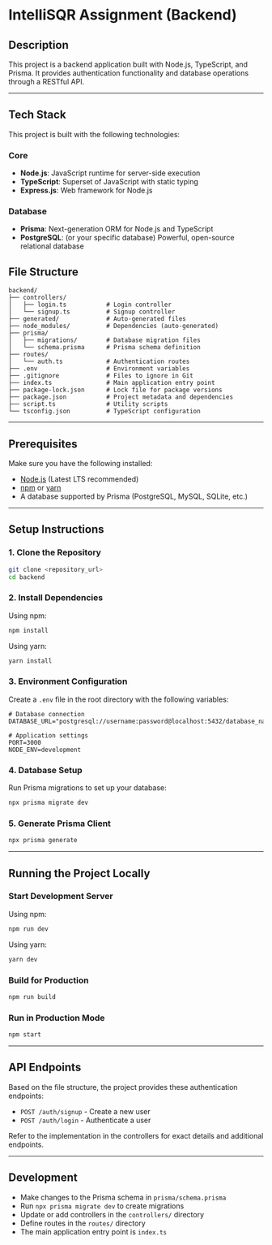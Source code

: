 # IntelliSQR Assignment (Backend)

## Description

This project is a backend application built with Node.js, TypeScript, and Prisma. It provides authentication functionality and database operations through a RESTful API.

---

## Tech Stack

This project is built with the following technologies:

### Core
- **Node.js**: JavaScript runtime for server-side execution
- **TypeScript**: Superset of JavaScript with static typing
- **Express.js**: Web framework for Node.js

### Database
- **Prisma**: Next-generation ORM for Node.js and TypeScript
- **PostgreSQL**: (or your specific database) Powerful, open-source relational database


## File Structure

```
backend/
├── controllers/
│   ├── login.ts           # Login controller
│   └── signup.ts          # Signup controller
├── generated/             # Auto-generated files
├── node_modules/          # Dependencies (auto-generated)
├── prisma/
│   ├── migrations/        # Database migration files
│   └── schema.prisma      # Prisma schema definition
├── routes/
│   └── auth.ts            # Authentication routes
├── .env                   # Environment variables
├── .gitignore             # Files to ignore in Git
├── index.ts               # Main application entry point
├── package-lock.json      # Lock file for package versions
├── package.json           # Project metadata and dependencies
├── script.ts              # Utility scripts
└── tsconfig.json          # TypeScript configuration
```

---

## Prerequisites

Make sure you have the following installed:

- [Node.js](https://nodejs.org/) (Latest LTS recommended)
- [npm](https://www.npmjs.com/) or [yarn](https://yarnpkg.com/)
- A database supported by Prisma (PostgreSQL, MySQL, SQLite, etc.)

---

## Setup Instructions

### 1. Clone the Repository

```sh
git clone <repository_url>
cd backend
```

### 2. Install Dependencies

Using npm:

```sh
npm install
```

Using yarn:

```sh
yarn install
```

### 3. Environment Configuration

Create a `.env` file in the root directory with the following variables:

```
# Database connection
DATABASE_URL="postgresql://username:password@localhost:5432/database_name"

# Application settings
PORT=3000
NODE_ENV=development

```

### 4. Database Setup

Run Prisma migrations to set up your database:

```sh
npx prisma migrate dev
```

### 5. Generate Prisma Client

```sh
npx prisma generate
```

---

## Running the Project Locally

### Start Development Server

Using npm:

```sh
npm run dev
```

Using yarn:

```sh
yarn dev
```

### Build for Production

```sh
npm run build
```

### Run in Production Mode

```sh
npm start
```

---

## API Endpoints

Based on the file structure, the project provides these authentication endpoints:

- `POST /auth/signup` - Create a new user
- `POST /auth/login` - Authenticate a user

Refer to the implementation in the controllers for exact details and additional endpoints.

---

## Development

- Make changes to the Prisma schema in `prisma/schema.prisma`
- Run `npx prisma migrate dev` to create migrations
- Update or add controllers in the `controllers/` directory
- Define routes in the `routes/` directory
- The main application entry point is `index.ts`
